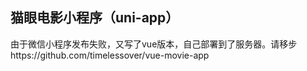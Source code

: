 ## 猫眼电影小程序（uni-app）

由于微信小程序发布失败，又写了vue版本，自己部署到了服务器。请移步https://github.com/timelessover/vue-movie-app
